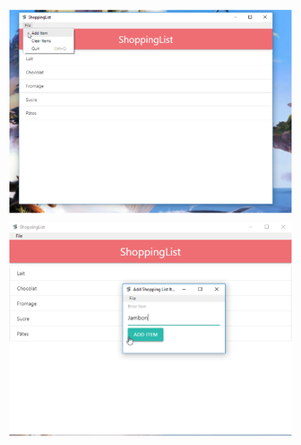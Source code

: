 


![alt text](screenshot/main.png "Fenêtre principale de l'application")

![alt text](screenshot/add.png "Seconde fenêtre permettant d'ajouter des articles")